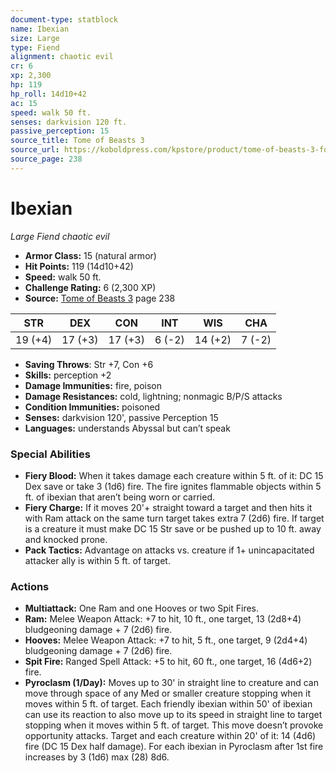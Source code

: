 ```yaml
---
document-type: statblock
name: Ibexian
size: Large
type: Fiend
alignment: chaotic evil
cr: 6
xp: 2,300
hp: 119
hp_roll: 14d10+42
ac: 15
speed: walk 50 ft.
senses: darkvision 120 ft. 
passive_perception: 15
source_title: Tome of Beasts 3
source_url: https://koboldpress.com/kpstore/product/tome-of-beasts-3-for-5th-edition/
source_page: 238
---
```


# Ibexian

*Large* *Fiend* *chaotic evil*

- **Armor Class:** 15 (natural armor)
- **Hit Points:** 119 (14d10+42)
- **Speed:** walk 50 ft.
- **Challenge Rating:** 6 (2,300 XP)
- **Source:** [Tome of Beasts 3](https://koboldpress.com/kpstore/product/tome-of-beasts-3-for-5th-edition/) page 238

| STR | DEX | CON | INT | WIS | CHA |
| --- | --- | --- | --- | --- | --- |
| 19 (+4) | 17 (+3) | 17 (+3) | 6 (-2) | 14 (+2) | 7 (-2) |

- **Saving Throws**: Str +7, Con +6
- **Skills:** perception +2
- **Damage Immunities:** fire, poison
- **Damage Resistances:** cold, lightning; nonmagic B/P/S attacks
- **Condition Immunities:** poisoned
- **Senses:** darkvision 120', passive Perception 15
- **Languages:** understands Abyssal but can’t speak

### Special Abilities

- **Fiery Blood:** When it takes damage each creature within 5 ft. of it: DC 15 Dex save or take 3 (1d6) fire. The fire ignites flammable objects within 5 ft. of ibexian that aren’t being worn or carried.
- **Fiery Charge:** If it moves 20'+ straight toward a target and then hits it with Ram attack on the same turn target takes extra 7 (2d6) fire. If target is a creature it must make DC 15 Str save or be pushed up to 10 ft. away and knocked prone.
- **Pack Tactics:** Advantage on attacks vs. creature if 1+ unincapacitated attacker ally is within 5 ft. of target.

### Actions

- **Multiattack:** One Ram and one Hooves or two Spit Fires.
- **Ram:** Melee Weapon Attack: +7 to hit, 10 ft., one target, 13 (2d8+4) bludgeoning damage + 7 (2d6) fire.
- **Hooves:** Melee Weapon Attack: +7 to hit, 5 ft., one target, 9 (2d4+4) bludgeoning damage + 7 (2d6) fire.
- **Spit Fire:** Ranged Spell Attack: +5 to hit, 60 ft., one target, 16 (4d6+2) fire.
- **Pyroclasm (1/Day):** Moves up to 30' in straight line to creature and can move through space of any Med or smaller creature stopping when it moves within 5 ft. of target. Each friendly ibexian within 50' of ibexian can use its reaction to also move up to its speed in straight line to target stopping when it moves within 5 ft. of target. This move doesn’t provoke opportunity attacks. Target and each creature within 20' of it: 14 (4d6) fire (DC 15 Dex half damage). For each ibexian in Pyroclasm after 1st fire increases by 3 (1d6) max (28) 8d6.
